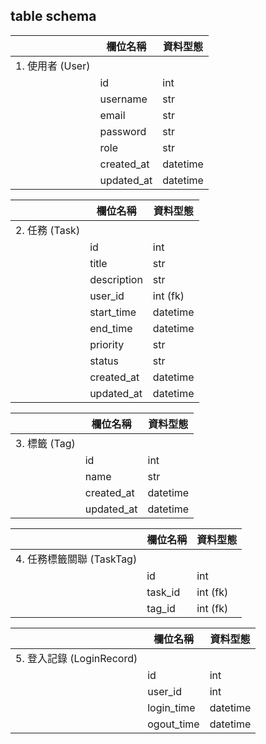 ## table schema

|   | 欄位名稱  | 資料型態  |  
|---|---|---|
| 1.	使用者 (User)| 
|   | id  | int |  
|   | username  | str |  
|   | email  | str | 
|   | password | str | 
|   | role | str | 
|   | created_at | datetime |
|   | updated_at | datetime |

|   | 欄位名稱  | 資料型態  |  
|---|---|---|
| 2.	任務 (Task)| 
|   | id  | int |  
|   | title | str |  
|   | description | str | 
|   | user_id| int (fk) | 
|   | start_time | datetime |
|   | end_time | datetime |
|   | priority | str | 
|   | status| str | 
|   | created_at | datetime |
|   | updated_at | datetime |

|   | 欄位名稱  | 資料型態  |  
|---|---|---|
| 3.	標籤 (Tag)| 
|   | id  | int |  
|   | name | str |  
|   | created_at | datetime |
|   | updated_at | datetime |

|   | 欄位名稱  | 資料型態  |  
|---|---|---|
| 4.	任務標籤關聯 (TaskTag)| 
|   | id  | int |  
|   | task_id |int (fk)|  
|   | tag_id |int (fk)|  
	
|   | 欄位名稱  | 資料型態  |  
|---|---|---|
| 	5.	登入記錄 (LoginRecord)| 
|   | id  | int |  
|   | user_id | int |  
|   | login_time | datetime |
|   | ogout_time | datetime |

